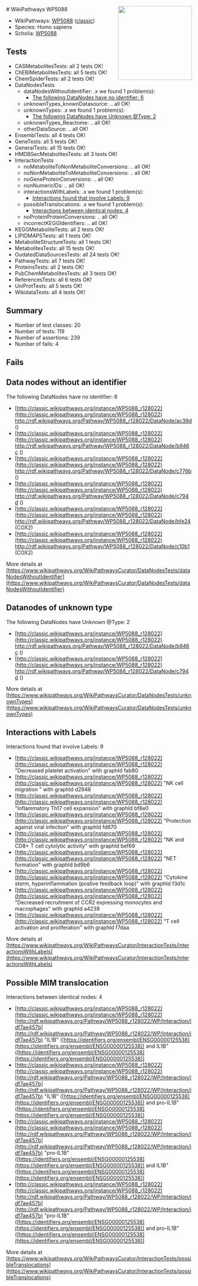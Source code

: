 <img style="float: right; width: 200px" src="https://upload.wikimedia.org/wikipedia/commons/thumb/8/83/Wplogo_with_text_500.png/640px-Wplogo_with_text_500.png" />
# WikiPathways WP5088

* WikiPathways: [WP5088](https://wikipathways.org/pathways/WP5088) ([classic](https://classic.wikipathways.org/instance/WP5088))
* Species: Homo sapiens
* Scholia: [WP5088](https://scholia.toolforge.org/wikipathways/WP5088)
## Tests
* CASMetabolitesTests: all 2 tests OK!
* ChEBIMetabolitesTests: all 5 tests OK!
* ChemSpiderTests: all 2 tests OK!
* DataNodesTests
    * dataNodesWithoutIdentifier: .x we found 1 problem(s):
        * [The following DataNodes have no identifier: 6](#d2d32fa5)
    * unknownTypes_knownDatasource: .. all OK!
    * unknownTypes: .x we found 1 problem(s):
        * [The following DataNodes have Unknown @Type: 2](#839973e0)
    * unknownTypes_Reactome: .. all OK!
    * otherDataSource: .. all OK!
* EnsemblTests: all 4 tests OK!
* GeneTests: all 5 tests OK!
* GeneralTests: all 15 tests OK!
* HMDBSecMetabolitesTests: all 3 tests OK!
* InteractionTests
    * noMetaboliteToNonMetaboliteConversions: .. all OK!
    * noNonMetaboliteToMetaboliteConversions: .. all OK!
    * noGeneProteinConversions: .. all OK!
    * nonNumericIDs: .. all OK!
    * interactionsWithLabels: .x we found 1 problem(s):
        * [Interactions found that involve Labels: 9](#630d2680)
    * possibleTranslocations: .x we found 1 problem(s):
        * [Interactions between identical nodes: 4](#1c118209)
    * noProteinProteinConversions: .. all OK!
    * incorrectKEGGIdentifiers: .. all OK!
* KEGGMetaboliteTests: all 2 tests OK!
* LIPIDMAPSTests: all 1 tests OK!
* MetaboliteStructureTests: all 1 tests OK!
* MetabolitesTests: all 15 tests OK!
* OudatedDataSourcesTests: all 24 tests OK!
* PathwayTests: all 7 tests OK!
* ProteinsTests: all 2 tests OK!
* PubChemMetabolitesTests: all 3 tests OK!
* ReferencesTests: all 6 tests OK!
* UniProtTests: all 5 tests OK!
* WikidataTests: all 4 tests OK!


## Summary

* Number of test classes: 20
* Number of tests: 119
* Number of assertions: 239
* Number of fails: 4

## Fails

<a name="d2d32fa5" />

## Data nodes without an identifier

The following DataNodes have no identifier: 6

* [http://classic.wikipathways.org/instance/WP5088_r128022](http://classic.wikipathways.org/instance/WP5088_r128022) http://rdf.wikipathways.org/Pathway/WP5088_r128022/DataNode/ac39d ()
* [http://classic.wikipathways.org/instance/WP5088_r128022](http://classic.wikipathways.org/instance/WP5088_r128022) http://rdf.wikipathways.org/Pathway/WP5088_r128022/DataNode/b946c ()
* [http://classic.wikipathways.org/instance/WP5088_r128022](http://classic.wikipathways.org/instance/WP5088_r128022) http://rdf.wikipathways.org/Pathway/WP5088_r128022/DataNode/c776b ()
* [http://classic.wikipathways.org/instance/WP5088_r128022](http://classic.wikipathways.org/instance/WP5088_r128022) http://rdf.wikipathways.org/Pathway/WP5088_r128022/DataNode/c794d ()
* [http://classic.wikipathways.org/instance/WP5088_r128022](http://classic.wikipathways.org/instance/WP5088_r128022) http://rdf.wikipathways.org/Pathway/WP5088_r128022/DataNode/bfe24 (COX2)
* [http://classic.wikipathways.org/instance/WP5088_r128022](http://classic.wikipathways.org/instance/WP5088_r128022) http://rdf.wikipathways.org/Pathway/WP5088_r128022/DataNode/c10b1 (COX2)


More details at [https://www.wikipathways.org/WikiPathwaysCurator/DataNodesTests/dataNodesWithoutIdentifier](https://www.wikipathways.org/WikiPathwaysCurator/DataNodesTests/dataNodesWithoutIdentifier)

<a name="839973e0" />

## Datanodes of unknown type

The following DataNodes have Unknown @Type: 2

* [http://classic.wikipathways.org/instance/WP5088_r128022](http://classic.wikipathways.org/instance/WP5088_r128022) http://rdf.wikipathways.org/Pathway/WP5088_r128022/DataNode/b946c ()
* [http://classic.wikipathways.org/instance/WP5088_r128022](http://classic.wikipathways.org/instance/WP5088_r128022) http://rdf.wikipathways.org/Pathway/WP5088_r128022/DataNode/c794d ()


More details at [https://www.wikipathways.org/WikiPathwaysCurator/DataNodesTests/unknownTypes](https://www.wikipathways.org/WikiPathwaysCurator/DataNodesTests/unknownTypes)

<a name="630d2680" />

## Interactions with Labels

Interactions found that involve Labels: 9

* [http://classic.wikipathways.org/instance/WP5088_r128022](http://classic.wikipathways.org/instance/WP5088_r128022) "Decreased platelet 
activation" with graphId fab80
* [http://classic.wikipathways.org/instance/WP5088_r128022](http://classic.wikipathways.org/instance/WP5088_r128022) "NK cell migration
" with graphId d2946
* [http://classic.wikipathways.org/instance/WP5088_r128022](http://classic.wikipathways.org/instance/WP5088_r128022) "Inflammatory Th17 
cell expansion" with graphId bf8e0
* [http://classic.wikipathways.org/instance/WP5088_r128022](http://classic.wikipathways.org/instance/WP5088_r128022) "Protection against 
viral infection" with graphId fd670
* [http://classic.wikipathways.org/instance/WP5088_r128022](http://classic.wikipathways.org/instance/WP5088_r128022) "NK and CD8+ T cell 
cytolytic activity" with graphId bef69
* [http://classic.wikipathways.org/instance/WP5088_r128022](http://classic.wikipathways.org/instance/WP5088_r128022) "NET formation" with graphId bd9b6
* [http://classic.wikipathways.org/instance/WP5088_r128022](http://classic.wikipathways.org/instance/WP5088_r128022) "Cytokine storm, hyperinflammation 
(postive feedback loop)" with graphId f3d1c
* [http://classic.wikipathways.org/instance/WP5088_r128022](http://classic.wikipathways.org/instance/WP5088_r128022) "Decreased recruitment 
of CCR2 expressing 
monocytes and macrophages" with graphId a4238
* [http://classic.wikipathways.org/instance/WP5088_r128022](http://classic.wikipathways.org/instance/WP5088_r128022) "T cell activation 
and proliferation" with graphId f7daa


More details at [https://www.wikipathways.org/WikiPathwaysCurator/InteractionTests/interactionsWithLabels](https://www.wikipathways.org/WikiPathwaysCurator/InteractionTests/interactionsWithLabels)

<a name="1c118209" />

## Possible MIM translocation

Interactions between identical nodes: 4

* [http://classic.wikipathways.org/instance/WP5088_r128022](http://classic.wikipathways.org/instance/WP5088_r128022) [http://rdf.wikipathways.org/Pathway/WP5088_r128022/WP/Interaction/idf7ae457b](http://rdf.wikipathways.org/Pathway/WP5088_r128022/WP/Interaction/idf7ae457b) "IL1B" ([https://identifiers.org/ensembl/ENSG00000125538](https://identifiers.org/ensembl/ENSG00000125538)) and 
IL1B" ([https://identifiers.org/ensembl/ENSG00000125538](https://identifiers.org/ensembl/ENSG00000125538))
* [http://classic.wikipathways.org/instance/WP5088_r128022](http://classic.wikipathways.org/instance/WP5088_r128022) [http://rdf.wikipathways.org/Pathway/WP5088_r128022/WP/Interaction/idf7ae457b](http://rdf.wikipathways.org/Pathway/WP5088_r128022/WP/Interaction/idf7ae457b) "IL1B" ([https://identifiers.org/ensembl/ENSG00000125538](https://identifiers.org/ensembl/ENSG00000125538)) and 
pro-IL1B" ([https://identifiers.org/ensembl/ENSG00000125538](https://identifiers.org/ensembl/ENSG00000125538))
* [http://classic.wikipathways.org/instance/WP5088_r128022](http://classic.wikipathways.org/instance/WP5088_r128022) [http://rdf.wikipathways.org/Pathway/WP5088_r128022/WP/Interaction/idf7ae457b](http://rdf.wikipathways.org/Pathway/WP5088_r128022/WP/Interaction/idf7ae457b) "pro-IL1B" ([https://identifiers.org/ensembl/ENSG00000125538](https://identifiers.org/ensembl/ENSG00000125538)) and 
IL1B" ([https://identifiers.org/ensembl/ENSG00000125538](https://identifiers.org/ensembl/ENSG00000125538))
* [http://classic.wikipathways.org/instance/WP5088_r128022](http://classic.wikipathways.org/instance/WP5088_r128022) [http://rdf.wikipathways.org/Pathway/WP5088_r128022/WP/Interaction/idf7ae457b](http://rdf.wikipathways.org/Pathway/WP5088_r128022/WP/Interaction/idf7ae457b) "pro-IL1B" ([https://identifiers.org/ensembl/ENSG00000125538](https://identifiers.org/ensembl/ENSG00000125538)) and 
pro-IL1B" ([https://identifiers.org/ensembl/ENSG00000125538](https://identifiers.org/ensembl/ENSG00000125538))


More details at [https://www.wikipathways.org/WikiPathwaysCurator/InteractionTests/possibleTranslocations](https://www.wikipathways.org/WikiPathwaysCurator/InteractionTests/possibleTranslocations)


